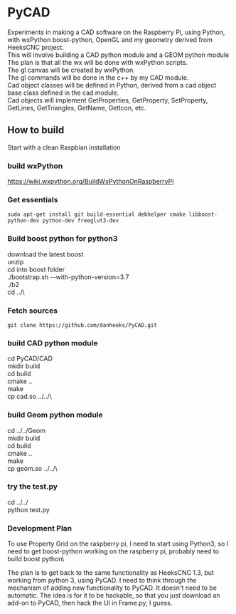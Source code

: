 # PyCAD
Experiments in making a CAD software on the Raspberry Pi, using Python, with wxPython boost-python, OpenGL and my geometry derived from HeeksCNC project.\
This will involve building a CAD python module and a GEOM python module\
The plan is that all the wx will be done with wxPython scripts.\
The gl canvas will be created by wxPython.\
The gl commands will be done in the c++ by my CAD module.\
Cad object classes will be defined in Python, derived from a cad object base class defined in the cad module.\
Cad objects will implement GetProperties, GetProperty, SetProperty, GetLines, GetTriangles, GetName, GetIcon, etc.

## How to build ##
Start with a clean Raspbian installation

### build wxPython ###
https://wiki.wxpython.org/BuildWxPythonOnRaspberryPi

### Get essentials ###
```
sudo apt-get install git build-essential debhelper cmake libboost-python-dev python-dev freeglut3-dev
```

### Build boost python for python3 ###
download the latest boost\
unzip\
cd into boost folder\
./bootstrap.sh --with-python-version=3.7\
./b2\
cd ../\


### Fetch sources ###
```
git clone https://github.com/danheeks/PyCAD.git
```

### build CAD python module ###
cd PyCAD/CAD\
mkdir build\
cd build\
cmake ..\
make\
cp cad.so ../../\

### build Geom python module ###
cd ../../Geom\
mkdir build\
cd build\
cmake ..\
make\
cp geom.so ../../\

### try the test.py ###
cd ../../\
python test.py

### Development Plan ###
To use Property Grid on the raspberry pi, I need to start using Python3, so I need to get boost-python working on the raspberry pi, probably need to build boost python\

The plan is to get back to the same functionality as HeeksCNC 1.3, but working from python 3, using PyCAD.
I need to think through the mechanism of adding new functionality to PyCAD.
It doesn't need to be automatic. The idea is for it to be hackable, so that you just download an add-on to PyCAD, then hack the UI in Frame.py, I guess.
